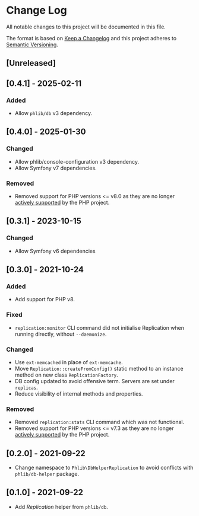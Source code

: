 # Change Log
All notable changes to this project will be documented in this file.

The format is based on [Keep a Changelog](http://keepachangelog.com/) 
and this project adheres to [Semantic Versioning](http://semver.org/).

## [Unreleased]

## [0.4.1] - 2025-02-11
### Added
- Allow `phlib/db` v3 dependency.

## [0.4.0] - 2025-01-30
### Changed
- Allow phlib/console-configuration v3 dependency.
- Allow Symfony v7 dependencies.
### Removed
- Removed support for PHP versions <= v8.0 as they are no longer
  [actively supported](https://php.net/supported-versions.php) by the PHP project.

## [0.3.1] - 2023-10-15
### Changed
- Allow Symfony v6 dependencies

## [0.3.0] - 2021-10-24
### Added
- Add support for PHP v8.
### Fixed
- `replication:monitor` CLI command did not initialise Replication when running
  directly, without `--daemonize`.
### Changed
- Use `ext-memcached` in place of `ext-memcache`.
- Move `Replication::createFromConfig()` static method to an instance method on
  new class `ReplicationFactory`.
- DB config updated to avoid offensive term. Servers are set under `replicas`.
- Reduce visibility of internal methods and properties.
### Removed
- Removed `replication:stats` CLI command which was not functional.
- Removed support for PHP versions <= v7.3 as they are no longer
  [actively supported](https://php.net/supported-versions.php) by the PHP project.

## [0.2.0] - 2021-09-22
- Change namespace to `Phlib\DbHelperReplication` to avoid conflicts with
  `phlib/db-helper` package.

## [0.1.0] - 2021-09-22
- Add *Replication* helper from `phlib/db`.
